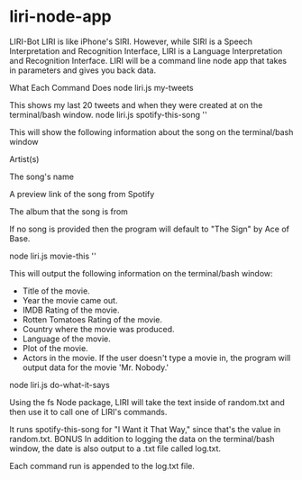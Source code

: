 # liri-node-app
LIRI-Bot
LIRI is like iPhone's SIRI. However, while SIRI is a Speech Interpretation and Recognition Interface, LIRI is a Language Interpretation and Recognition Interface. LIRI will be a command line node app that takes in parameters and gives you back data.

What Each Command Does
node liri.js my-tweets

This shows my last 20 tweets and when they were created at on the terminal/bash window.
node liri.js spotify-this-song '<song name here>'

This will show the following information about the song on the terminal/bash window

Artist(s)

The song's name

A preview link of the song from Spotify

The album that the song is from

If no song is provided then the program will default to "The Sign" by Ace of Base.

node liri.js movie-this '<movie name here>'

This will output the following information on the terminal/bash window:

  * Title of the movie.
  * Year the movie came out.
  * IMDB Rating of the movie.
  * Rotten Tomatoes Rating of the movie.
  * Country where the movie was produced.
  * Language of the movie.
  * Plot of the movie.
  * Actors in the movie.
If the user doesn't type a movie in, the program will output data for the movie 'Mr. Nobody.'


node liri.js do-what-it-says

Using the fs Node package, LIRI will take the text inside of random.txt and then use it to call one of LIRI's commands.

It runs spotify-this-song for "I Want it That Way," since that's the value in random.txt.
BONUS
In addition to logging the data on the terminal/bash window, the date is also output to a .txt file called log.txt.

Each command run is appended to the log.txt file.


